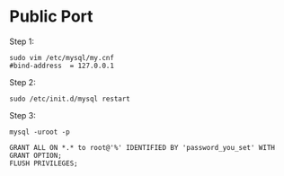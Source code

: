 # Public Port

Step 1:
```
sudo vim /etc/mysql/my.cnf
#bind-address  = 127.0.0.1
```

Step 2:
```
sudo /etc/init.d/mysql restart
```

Step 3:
```
mysql -uroot -p

GRANT ALL ON *.* to root@'%' IDENTIFIED BY 'password_you_set' WITH GRANT OPTION;
FLUSH PRIVILEGES;
```